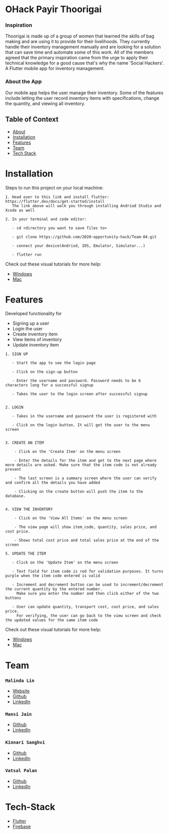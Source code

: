 # OHack Payir Thoorigai

### Inspiration
Thoorigai is made up of a group of women that learned the skills of bag making and are using it to provide for their livelihoods. They currently handle their inventory management manually and are looking for a solution that can save time and automate some of this work. All of the members agreed that the primary inspiration came from the urge to apply their technical knowledge for a good cause that's why the name 'Social Hackers'. 
A Flutter mobile app for inventory management.

### About the App
Our mobile app helps the user manage their inventory. Some of the features include letting the user record inventory items with specifications, change the quantity, and viewing all inventory.

## Table of Context
- [About](#OHack-Payir-Thoorigai) 
- [Installation](#Installation) 
- [Features](#Features)
- [Team](#Team) 
- [Tech Stack](#Tech-Stack) 


# Installation
Steps to run this project on your local machine:

```
1. Head over to this link and install flutter: https://flutter.dev/docs/get-started/install
   The link above will walk you through installing Andriod Studio and Xcode as well

2. In your terminal and code editor: 

   - cd <directory you want to save files to>
   
   - git clone https://github.com/2020-opportunity-hack/Team-04.git

   - connect your device(Andriod, IOS, Emulator, Simulator...)

   - flutter run
```
Check out these visual tutorials for more help: 
 - [Windows](https://www.youtube.com/watch?v=Z2ugnpCQuyw)
 - [Mac](https://www.youtube.com/watch?v=hL7pkX1Pfko)
 

# Features
Developed functionality for 
- Signing up a user
- Login the user
- Create inventory item
- View items of inventory
- Update inventory item

```
1. SIGN UP

   - Start the app to see the login page
   
   - Click on the sign-up button
   
   - Enter the username and password. Password needs to be 6 characters long for a successful signup
   
   - Takes the user to the login screen after successful signup
   
   
2. LOGIN 

   - Takes in the username and password the user is registered with
   
   - Click on the login button. It will get the user to the menu screen
   
  
3. CREATE AN ITEM
    
    - Click on the 'Create Item' on the menu screen
    
    - Enter the details for the item and get to the next page where more details are asked. Make sure that the item code is not already present
    
    - The last screen is a summary screen where the user can verify and confirm all the details you have added
    
    - Clicking on the create button will push the item to the database.
    
    
4. VIEW THE INVENTORY    
   
    - Click on the 'View All Items' on the menu screen
    
    - The view page will show item_code, quantity, sales price, and cost price. 
    
    - Shows total cost price and total sales price at the end of the screen

5. UPDATE THE ITEM
     
   - Click on the 'Update Item' on the menu screen
    
   - Text field for item code is red for validation purposes. It turns purple when the item code entered is valid
    
   - Increment and decrement button can be used to increment/decrement the current quantity by the entered number.
     Make sure you enter the number and then click either of the two buttons
    
   - User can update quantity, transport cost, cost price, and sales price.
     For verifying, the user can go back to the view screen and check the updated values for the same item code

```
Check out these visual tutorials for more help: 
 - [Windows](https://www.youtube.com/watch?v=Z2ugnpCQuyw)
 - [Mac](https://www.youtube.com/watch?v=hL7pkX1Pfko)

# Team

### `Malinda Lin`
- [Website](https://malinda.dev/)
- [Github](https://github.com/malinda-lin)
- [LinkedIn](https://www.linkedin.com/in/malinda-lin/)

### `Mansi Jain`
- [Github](https://github.com/supermansi)
- [LinkedIn](https://www.linkedin.com/in/jmansi/)

### `Kinnari Sanghvi`
- [Github](https://github.com/kinnarisanghvi)
- [LinkedIn](https://www.linkedin.com/in/kinnari-sanghvi/)

### `Vatsal Palan`
- [Github](https://github.com/vatsal1999)
- [LinkedIn](https://www.linkedin.com/in/vatsalpalan/)

# Tech-Stack

- [Flutter](https://flutter.dev/)
- [Firebase](https://firebase.google.com/)
